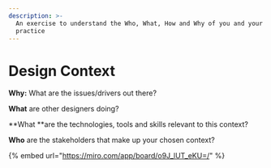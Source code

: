 ```yaml
---
description: >-
  An exercise to understand the Who, What, How and Why of you and your design
  practice
---
```


# Design Context

**Why:** What are the issues/drivers out there?

**What** are other designers doing?

**What **are the technologies, tools and skills relevant to this context?

**Who** are the stakeholders that make up your chosen context?

{% embed url="https://miro.com/app/board/o9J_lUT_eKU=/" %}

